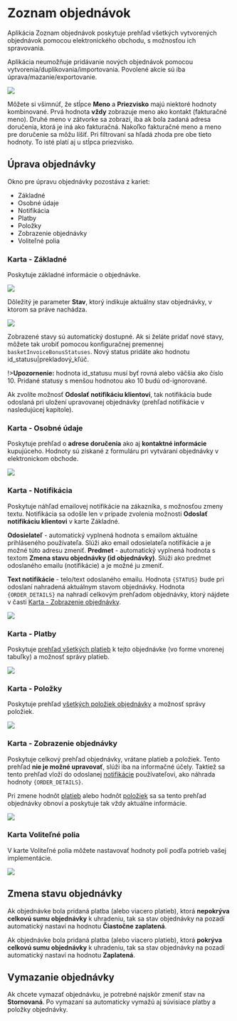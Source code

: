# Zoznam objednávok

Aplikácia Zoznam objednávok poskytuje prehľad všetkých vytvorených objednávok pomocou elektronického obchodu, s možnosťou ich spravovania.

Aplikácia neumožňuje pridávanie nových objednávok pomocou vytvorenia/duplikovania/importovania. Povolené akcie sú iba úprava/mazanie/exportovanie.

![](datatable.png)

Môžete si všimnúť, že stĺpce **Meno** a **Priezvisko** majú niektoré hodnoty kombinované. Prvá hodnota **vždy** zobrazuje meno ako kontakt (fakturačné meno). Druhé meno v zátvorke sa zobrazí, iba ak bola zadaná adresa doručenia, ktorá je iná ako fakturačná. Nakoľko fakturačné meno a meno pre doručenie sa môžu líšiť. Pri filtrovaní sa hľadá zhoda pre obe tieto hodnoty. To isté platí aj u stĺpca priezvisko.

## Úprava objednávky

Okno pre úpravu objednávky pozostáva z kariet:
- Základné
- Osobné údaje
- Notifikácia
- Platby
- Položky
- Zobrazenie objednávky
- Voliteľné polia

### Karta - Základné

Poskytuje základné informácie o objednávke.

![](editor_basic.png)

Dôležitý je parameter **Stav**, ktorý indikuje aktuálny stav objednávky, v ktorom sa práve nachádza.

![](editor_basic_status.png)

Zobrazené stavy sú automatický dostupné. Ak si želáte pridať nové stavy, môžete tak urobiť pomocou konfiguračnej premennej `basketInvoiceBonusStatuses`. Nový status pridáte ako hodnotu id_statusu|prekladový_kľúč.

!>**Upozornenie:** hodnota id_statusu musí byť rovná alebo väčšia ako číslo 10. Pridané statusy s menšou hodnotou ako 10 budú od-ignorované.

Ak zvolíte možnosť **Odoslať notifikáciu klientovi**, tak notifikácia bude odoslaná pri uložení upravovanej objednávky (prehľad notifikácie v nasledujúcej kapitole).

### Karta - Osobné údaje

Poskytuje prehľad o **adrese doručenia** ako aj **kontaktné informácie** kupujúceho. Hodnoty sú získané z formuláru pri vytváraní objednávky v elektronickom obchode.

![](editor_personal-info.png)

### Karta - Notifikácia

Poskytuje náhľad emailovej notifikácie na zákazníka, s možnosťou zmeny textu. Notifikácia sa odošle len v prípade zvolenia možnosti **Odoslať notifikáciu klientovi** v karte Základné.

**Odosielateľ** - automatický vyplnená hodnota s emailom aktuálne prihláseného používateľa. Slúži ako email odosielateľa notifikácie a je možné túto adresu zmeniť.
**Predmet** - automatický vyplnená hodnota s textom **Zmena stavu objednávky (id objednávky)**. Slúži ako predmet odoslaného emailu (notifikácie) a je možné ju zmeniť.

**Text notifikácie** - telo/text odoslaného emailu.
Hodnota `{STATUS}` bude pri odoslaní nahradená aktuálnym stavom objednávky.
Hodnota `{ORDER_DETAILS}` na nahradí celkovým prehľadom objednávky, ktorý nájdete v časti [Karta - Zobrazenie objednávky](#karta-zobrazenie-objednávky).

![](editor_notify.png)

### Karta - Platby

Poskytuje [prehľad všetkých platieb](payments.md) k tejto objednávke (vo forme vnorenej tabuľky) a možnosť správy platieb.

![](editor_payments.png)

### Karta - Položky

Poskytuje prehľad [všetkých položiek objednávky](items.md) a možnosť správy položiek.

![](editor_items.png)

### Karta - Zobrazenie objednávky

Poskytuje celkový prehľad objednávky, vrátane platieb a položiek. Tento prehľad **nie je možné upravovať**, slúži iba na informačné účely. Taktiež sa tento prehľad vloží do odoslanej [notifikácie](#karta-notifikácia) používateľovi, ako náhrada hodnoty `{ORDER_DETAILS}`.

Pri zmene hodnôt [platieb](#karta-platby) alebo hodnôt [položiek](#karta-položky) sa sa tento prehľad objednávky obnoví a poskytuje tak vždy aktuálne informácie.

![](editor_order_status.png)

### Karta Voliteľné polia

V karte Voliteľné polia môžete nastavovať hodnoty polí podľa potrieb vašej implementácie.

![](editor_fields.png)

## Zmena stavu objednávky

Ak objednávke bola pridaná platba (alebo viacero platieb), ktorá **nepokrýva celkovú sumu objednávky** k uhradeniu, tak sa stav objednávky na pozadí automatický nastaví na hodnotu **Čiastočne zaplatená**.

Ak objednávke bola pridaná platba (alebo viacero platieb), ktorá **pokrýva celkovú sumu objednávky** k uhradeniu, tak sa stav objednávky na pozadí automatický nastaví na hodnotu **Zaplatená**.

## Vymazanie objednávky

Ak chcete vymazať objednávku, je potrebné najskôr zmeniť stav na **Stornovaná**. Po vymazaní sa automaticky vymažú aj súvisiace platby a položky objednávky.
